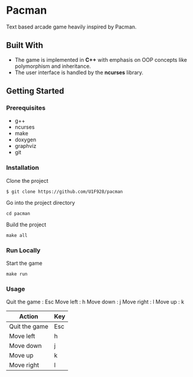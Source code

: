 # Pacman
 
Text based arcade game heavily inspired by Pacman.
 
## Built With
 
* The game is implemented in **C++** with emphasis on OOP concepts like polymorphism and inheritance.
* The user interface is handled by the **ncurses** library.
 
## Getting Started 
 
### Prerequisites 
 
* g++
* ncurses
* make
* doxygen
* graphviz
* git
 
### Installation 
 
Clone the project 
``` 
$ git clone https://github.com/U1F928/pacman
``` 
Go into the project directory
``` 
cd pacman
```
Build the project
``` 
make all
``` 
 
### Run Locally 

Start the game
``` 
make run
``` 

### Usage

Quit the game  : Esc
Move left      : h
Move down      : j
Move right     : l
Move up        : k


| Action        | Key           |
| ------------- | ------------- |
| Quit the game | Esc           |
| Move left     | h             |
| Move down     | j             |
| Move up       | k             |
| Move right    | l             |
